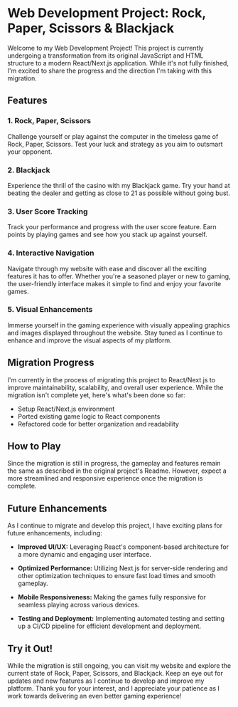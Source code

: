 # Web Development Project: Rock, Paper, Scissors & Blackjack

Welcome to my Web Development Project! This project is currently undergoing a transformation from its original JavaScript and HTML structure to a modern React/Next.js application. While it's not fully finished, I'm excited to share the progress and the direction I'm taking with this migration.

## Features

### 1. Rock, Paper, Scissors

Challenge yourself or play against the computer in the timeless game of Rock, Paper, Scissors. Test your luck and strategy as you aim to outsmart your opponent.

### 2. Blackjack

Experience the thrill of the casino with my Blackjack game. Try your hand at beating the dealer and getting as close to 21 as possible without going bust.

### 3. User Score Tracking

Track your performance and progress with the user score feature. Earn points by playing games and see how you stack up against yourself.

### 4. Interactive Navigation

Navigate through my website with ease and discover all the exciting features it has to offer. Whether you're a seasoned player or new to gaming, the user-friendly interface makes it simple to find and enjoy your favorite games.

### 5. Visual Enhancements

Immerse yourself in the gaming experience with visually appealing graphics and images displayed throughout the website. Stay tuned as I continue to enhance and improve the visual aspects of my platform.

## Migration Progress

I'm currently in the process of migrating this project to React/Next.js to improve maintainability, scalability, and overall user experience. While the migration isn't complete yet, here's what's been done so far:

- Setup React/Next.js environment
- Ported existing game logic to React components
- Refactored code for better organization and readability

## How to Play

Since the migration is still in progress, the gameplay and features remain the same as described in the original project's Readme. However, expect a more streamlined and responsive experience once the migration is complete.

## Future Enhancements

As I continue to migrate and develop this project, I have exciting plans for future enhancements, including:

- **Improved UI/UX:** Leveraging React's component-based architecture for a more dynamic and engaging user interface.
- **Optimized Performance:** Utilizing Next.js for server-side rendering and other optimization techniques to ensure fast load times and smooth gameplay.

- **Mobile Responsiveness:** Making the games fully responsive for seamless playing across various devices.

- **Testing and Deployment:** Implementing automated testing and setting up a CI/CD pipeline for efficient development and deployment.

## Try it Out!

While the migration is still ongoing, you can visit my website and explore the current state of Rock, Paper, Scissors, and Blackjack. Keep an eye out for updates and new features as I continue to develop and improve my platform. Thank you for your interest, and I appreciate your patience as I work towards delivering an even better gaming experience!
